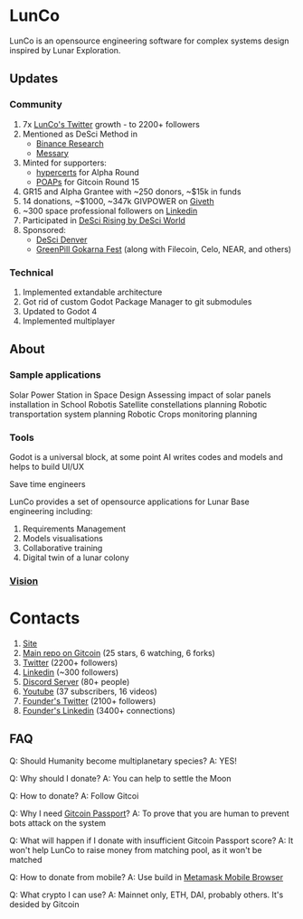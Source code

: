
# LunCo

LunCo is an opensource engineering software for complex systems design inspired by Lunar Exploration.



## Updates

### Community

1. 7x [LunCo's Twitter](https://twitter.com/LunCoSim) growth - to 2200+ followers
2. Mentioned as DeSci Method in
	- [Binance Research](https://twitter.com/BinanceResearch/status/1638833482825605120)
	- [Messary](https://twitter.com/MessariCrypto/status/1644671463914614785)
2. Minted for supporters:
	- [hypercerts](https://hypercerts.org/app/view?claimId=0x822f17a9a5eecfd66dbaff7946a8071c265d1d07-2381976568446569244243622252022377480192) for Alpha Round
	- [POAPs](https://www.poap.delivery/lunco-gr-15-supporters) for Gitcoin Round 15
3. GR15 and Alpha Grantee with ~250 donors, ~$15k in funds
6. 14 donations, ~$1000, ~347k GIVPOWER  on [Giveth](https://giveth.io/project/lunco-accelerates-lunar-colonization-with-opensource)
7. ~300 space professional followers on [Linkedin](https://www.linkedin.com/company/luncosim/) 
8. Participated in [DeSci Rising by DeSci World](https://twitter.com/DeSciWorld/status/1623715987928518658)
9. Sponsored:
	- [DeSci Denver ](https://twitter.com/descieth/status/1628379084928548866)
	- [GreenPill Gokarna Fest](https://twitter.com/IrthuSuresh/status/1643379632887193600) (along with Filecoin, Celo, NEAR, and others)

### Technical

1. Implemented extandable architecture
2. Got rid of custom Godot Package Manager to git submodules
3. Updated to Godot 4
4. Implemented multiplayer

## About

### Sample applications

Solar Power Station in Space Design
Assessing impact of solar panels installation in School
Robotis
Satellite constellations planning
Robotic transportation system planning
Robotic Crops monitoring planning

### Tools
Godot is a universal block, at some point AI writes codes and models and helps to build UI/UX

Save time engineers 


LunCo provides a set of opensource applications for Lunar Base engineering including:

1.  Requirements Management
2.  Models visualisations
3.  Collaborative training
4.  Digital twin of a lunar colony

### [Vision](https://github.com/LunCoSim/lunco-sim#vision)



# Contacts

1. [Site](https://lunco.space)
2. [Main repo on Gitcoin](https://github.com/LunCoSim/lunco-sim) (25 stars, 6 watching, 6 forks)
3. [Twitter](https://twitter.com/LunCoSim) (2200+ followers)
4. [Linkedin](https://www.linkedin.com/company/luncosim/) (~300 followers)
5. [Discord Server](https://discord.gg/uTEFrW32) (80+ people)
7. [Youtube](https://www.youtube.com/@LunCoSim) (37 subscribers, 16 videos)
8. [Founder's Twitter](https://twitter.com/_Difint_) (2100+ followers)
9. [Founder's Linkedin](https://www.linkedin.com/in/rod-mamin-2a48a12b/) (3400+ connections)


## FAQ

Q: Should Humanity become multiplanetary species?
A: YES!

Q: Why should I donate?
A: You can help to settle the Moon

Q: How to donate?
A: Follow Gitcoi

Q: Why I need [Gitcoin Passport](https://passport.gitcoin.co/)?
A: To prove that you are human to prevent bots attack on the system

Q: What will happen if I donate with insufficient Gitcoin Passport score?
A: It won't help LunCo to raise money from matching pool, as it won't be matched

Q: How to donate from mobile?
A: Use build in [Metamask Mobile Browser](https://support.metamask.io/hc/en-us/articles/6356387482523-How-to-use-the-MetaMask-Mobile-Browser)

Q: What crypto I can use?
A: Mainnet only, ETH, DAI, probably others. It's desided by Gitcoin

